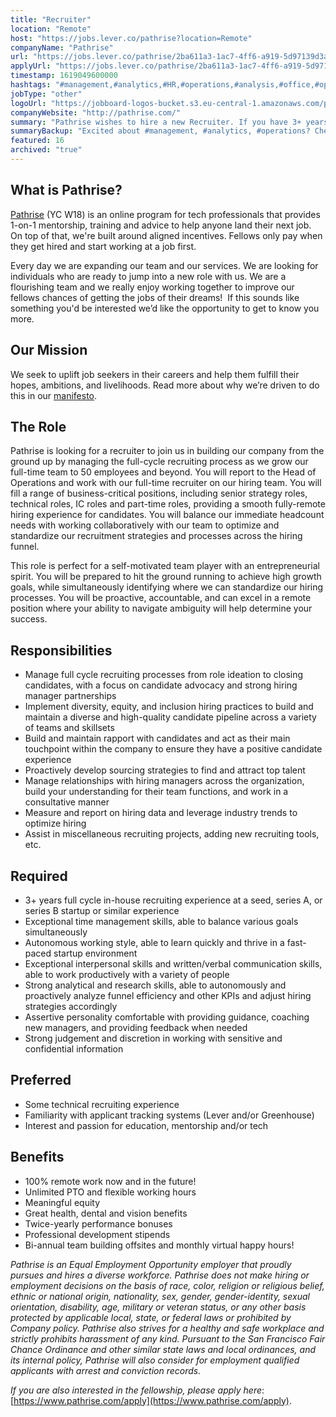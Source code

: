 ```yaml
---
title: "Recruiter"
location: "Remote"
host: "https://jobs.lever.co/pathrise?location=Remote"
companyName: "Pathrise"
url: "https://jobs.lever.co/pathrise/2ba611a3-1ac7-4ff6-a919-5d97139d3a98"
applyUrl: "https://jobs.lever.co/pathrise/2ba611a3-1ac7-4ff6-a919-5d97139d3a98/apply"
timestamp: 1619049600000
hashtags: "#management,#analytics,#HR,#operations,#analysis,#office,#optimization"
jobType: "other"
logoUrl: "https://jobboard-logos-bucket.s3.eu-central-1.amazonaws.com/pathrise"
companyWebsite: "http://pathrise.com/"
summary: "Pathrise wishes to hire a new Recruiter. If you have 3+ years full cycle in-house recruiting experience at a seed, series A, or series B startup or similar experience, consider applying."
summaryBackup: "Excited about #management, #analytics, #operations? Check out this job post!"
featured: 16
archived: "true"
---
```


## What is Pathrise?

[Pathrise](https://www.pathrise.com/) (YC W18) is an online program for tech professionals that provides 1-on-1 mentorship, training and advice to help anyone land their next job. On top of that, we're built around aligned incentives. Fellows only pay when they get hired and start working at a job first.

Every day we are expanding our team and our services. We are looking for individuals who are ready to jump into a new role with us. We are a flourishing team and we really enjoy working together to improve our fellows chances of getting the jobs of their dreams!  If this sounds like something you'd be interested we’d like the opportunity to get to know you more.

## Our Mission

We seek to uplift job seekers in their careers and help them fulfill their hopes, ambitions, and livelihoods. Read more about why we’re driven to do this in our [manifesto](https://www.pathrise.com/manifesto).

## The Role

Pathrise is looking for a recruiter to join us in building our company from the ground up by managing the full-cycle recruiting process as we grow our full-time team to 50 employees and beyond. You will report to the Head of Operations and work with our full-time recruiter on our hiring team. You will fill a range of business-critical positions, including senior strategy roles, technical roles, IC roles and part-time roles, providing a smooth fully-remote hiring experience for candidates. You will balance our immediate headcount needs with working collaboratively with our team to optimize and standardize our recruitment strategies and processes across the hiring funnel. 

This role is perfect for a self-motivated team player with an entrepreneurial spirit. You will be prepared to hit the ground running to achieve high growth goals, while simultaneously identifying where we can standardize our hiring processes. You will be proactive, accountable, and can excel in a remote position where your ability to navigate ambiguity will help determine your success. 

## Responsibilities

*   Manage full cycle recruiting processes from role ideation to closing candidates, with a focus on candidate advocacy and strong hiring manager partnerships
*   Implement diversity, equity, and inclusion hiring practices to build and maintain a diverse and high-quality candidate pipeline across a variety of teams and skillsets
*   Build and maintain rapport with candidates and act as their main touchpoint within the company to ensure they have a positive candidate experience 
*   Proactively develop sourcing strategies to find and attract top talent
*   Manage relationships with hiring managers across the organization, build your understanding for their team functions, and work in a consultative manner
*   Measure and report on hiring data and leverage industry trends to optimize hiring 
*   Assist in miscellaneous recruiting projects, adding new recruiting tools, etc.

## Required

*   3+ years full cycle in-house recruiting experience at a seed, series A, or series B startup or similar experience
*   Exceptional time management skills, able to balance various goals simultaneously
*   Autonomous working style, able to learn quickly and thrive in a fast-paced startup environment 
*   Exceptional interpersonal skills and written/verbal communication skills, able to work productively with a variety of people
*   Strong analytical and research skills, able to autonomously and proactively analyze funnel efficiency and other KPIs and adjust hiring strategies accordingly
*   Assertive personality comfortable with providing guidance, coaching new managers, and providing feedback when needed
*   Strong judgement and discretion in working with sensitive and confidential information

## Preferred

*   Some technical recruiting experience
*   Familiarity with applicant tracking systems (Lever and/or Greenhouse)
*   Interest and passion for education, mentorship and/or tech

## Benefits

*   100% remote work now and in the future!
*   Unlimited PTO and flexible working hours
*   Meaningful equity
*   Great health, dental and vision benefits
*   Twice-yearly performance bonuses
*   Professional development stipends
*   Bi-annual team building offsites and monthly virtual happy hours!

_Pathrise is an Equal Employment Opportunity employer that proudly pursues and hires a diverse workforce. Pathrise does not make hiring or employment decisions on the basis of race, color, religion or religious belief, ethnic or national origin, nationality, sex, gender, gender-identity, sexual orientation, disability, age, military or veteran status, or any other basis protected by applicable local, state, or federal laws or prohibited by Company policy. Pathrise also strives for a healthy and safe workplace and strictly prohibits harassment of any kind. Pursuant to the San Francisco Fair Chance Ordinance and other similar state laws and local ordinances, and its internal policy, Pathrise will also consider for employment qualified applicants with arrest and conviction records._

_If you are also interested in the fellowship, please apply here_: [https://www.pathrise.com/apply](https://www.pathrise.com/apply).
